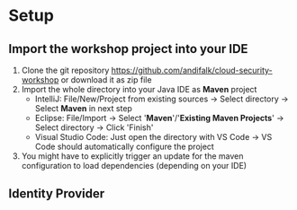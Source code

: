 # Setup

## Import the workshop project into your IDE

1. Clone the git repository https://github.com/andifalk/cloud-security-workshop or download it as zip file
2. Import the whole directory into your Java IDE as __Maven__ project
   * IntelliJ: File/New/Project from existing sources -> Select directory -> Select __Maven__ in next step
   * Eclipse: File/Import -> Select '__Maven__'/'__Existing Maven Projects__' -> Select directory -> Click 'Finish'
   * Visual Studio Code: Just open the directory with VS Code -> VS Code should automatically configure the project
3. You might have to explicitly trigger an update for the maven configuration to load dependencies (depending on your IDE)

## Identity Provider

